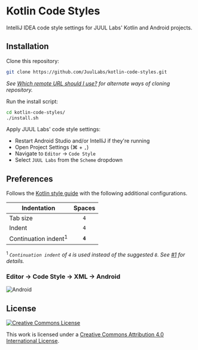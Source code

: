 # Kotlin Code Styles

IntelliJ IDEA code style settings for JUUL Labs' Kotlin and Android projects.

## Installation

Clone this repository:

```bash
git clone https://github.com/JuulLabs/kotlin-code-styles.git
```

_See [Which remote URL should I use?] for alternate ways of cloning repository._

Run the install script:

```bash
cd kotlin-code-styles/
./install.sh
```

Apply JUUL Labs' code style settings:

 - Restart Android Studio and/or IntelliJ if they're running
 - Open Project Settings (⌘ + `,`)
 - Navigate to `Editor` → `Code Style`
 - Select `JUUL Labs` from the `Scheme` dropdown

## Preferences

Follows the [Kotlin style guide] with the following additional configurations.

| Indentation                     | Spaces  |
|---------------------------------|:-------:|
| Tab size                        | `4`     |
| Indent                          | `4`     |
| Continuation indent<sup>1</sup> | **`4`** |

<sup>1</sup> _`Continuation indent` of `4` is used instead of the suggested `8`.
See [#1] for details._

### Editor → Code Style → XML → Android

![Android](artwork/codestyles/xml/android.png)

## License

[![Creative Commons License](https://i.creativecommons.org/l/by/4.0/80x15.png)](http://creativecommons.org/licenses/by/4.0/)

This work is licensed under a [Creative Commons Attribution 4.0 International License](http://creativecommons.org/licenses/by/4.0/).


[Kotlin style guide]: https://developer.android.com/kotlin/style-guide
[#1]: https://github.com/JuulLabs/kotlin-code-styles/issues/1
[Which remote URL should I use?]: https://help.github.com/en/github/using-git/which-remote-url-should-i-use
